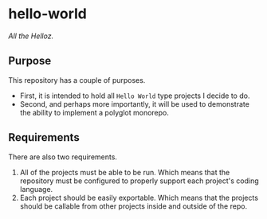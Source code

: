# hello-world
_All the Helloz._

## Purpose
This repository has a couple of purposes.
* First, it is intended to hold all `Hello World` type projects I decide to do.
* Second, and perhaps more importantly, it will be used to demonstrate the ability to implement a polyglot monorepo.

## Requirements
There are also two requirements.
1. All of the projects must be able to be run. Which means that the repository must be configured to properly support each project's coding language.
2. Each project should be easily exportable. Which means that the projects should be callable from other projects inside and outside of the repo.
